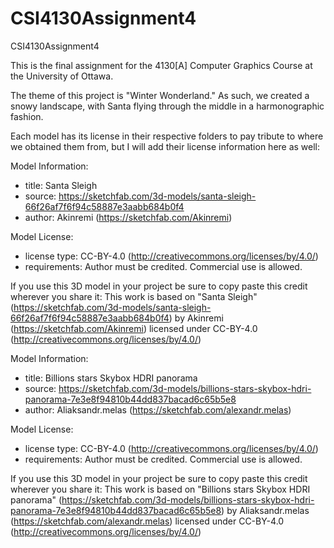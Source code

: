 # CSI4130Assignment4

CSI4130Assignment4

This is the final assignment for the 4130[A] Computer Graphics Course at the University of Ottawa.

The theme of this project is "Winter Wonderland." As such, we created a snowy landscape, with Santa flying through the middle in a harmonographic fashion.

Each model has its license in their respective folders to pay tribute to where we obtained them from, but I will add their license information here as well:

Model Information:
* title:	Santa Sleigh
* source:	https://sketchfab.com/3d-models/santa-sleigh-66f26af7f6f94c58887e3aabb684b0f4
* author:	Akinremi (https://sketchfab.com/Akinremi)

Model License:
* license type:	CC-BY-4.0 (http://creativecommons.org/licenses/by/4.0/)
* requirements:	Author must be credited. Commercial use is allowed.

If you use this 3D model in your project be sure to copy paste this credit wherever you share it:
This work is based on "Santa Sleigh" (https://sketchfab.com/3d-models/santa-sleigh-66f26af7f6f94c58887e3aabb684b0f4) by Akinremi (https://sketchfab.com/Akinremi) licensed under CC-BY-4.0 (http://creativecommons.org/licenses/by/4.0/)

Model Information:
* title:	Billions stars Skybox HDRI panorama
* source:	https://sketchfab.com/3d-models/billions-stars-skybox-hdri-panorama-7e3e8f94810b44dd837bacad6c65b5e8
* author:	Aliaksandr.melas (https://sketchfab.com/alexandr.melas)

Model License:
* license type:	CC-BY-4.0 (http://creativecommons.org/licenses/by/4.0/)
* requirements:	Author must be credited. Commercial use is allowed.

If you use this 3D model in your project be sure to copy paste this credit wherever you share it:
This work is based on "Billions stars Skybox HDRI panorama" (https://sketchfab.com/3d-models/billions-stars-skybox-hdri-panorama-7e3e8f94810b44dd837bacad6c65b5e8) by Aliaksandr.melas (https://sketchfab.com/alexandr.melas) licensed under CC-BY-4.0 (http://creativecommons.org/licenses/by/4.0/)
